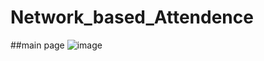 # Network_based_Attendence
##main page
![image](https://github.com/user-attachments/assets/4fa45daf-eb14-40cb-a295-14d438b89115)
